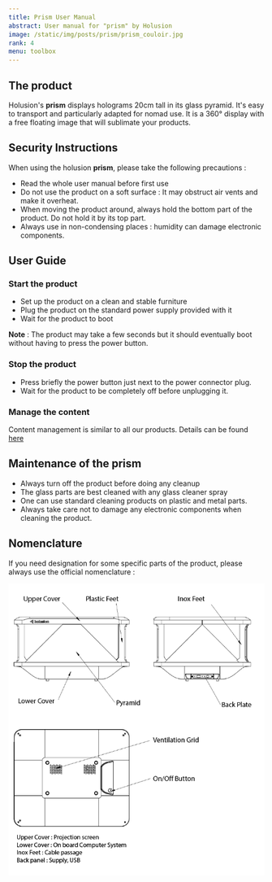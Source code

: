 ```yaml
---
title: Prism User Manual
abstract: User manual for "prism" by Holusion
image: /static/img/posts/prism/prism_couloir.jpg
rank: 4
menu: toolbox
---
```


## The product

Holusion's **prism** displays holograms 20cm tall in its glass pyramid. It's easy to transport and particularly adapted for nomad use. It is a 360° display with a free floating image that will sublimate your products.

## Security Instructions

When using the holusion **prism**, please take the following precautions :

- Read the whole user manual before first use
- Do not use the product on a soft surface : It may obstruct air vents and make it overheat.
- When moving the product around, always hold the bottom part of the product. Do not hold it by its top part.
- Always use in non-condensing places : humidity can damage electronic components.

## User Guide

### Start the product

- Set up the product on a clean and stable furniture
- Plug the product on the standard power supply provided with it
- Wait for the product to boot

**Note** : The product may take a few seconds but it should eventually boot without having to press the power button.

### Stop the product

- Press briefly the power button just next to the power connector plug.
- Wait for the product to be completely off before unplugging it.

### Manage the content

Content management is similar to all our products. Details can be found [here](/en/packaging)

## Maintenance of the prism

- Always turn off the product before doing any cleanup
- The glass parts are best cleaned with any glass cleaner spray
- One can use standard cleaning products on plastic and metal parts.
- Always take care not to damage any electronic components when cleaning the product.

## Nomenclature

If you need designation for some specific parts of the product, please always use the official nomenclature :

<img class="img-fluid" src="/static/img/posts/prism/nomenclature_en.png" alt="nomenclature holusion prism">
